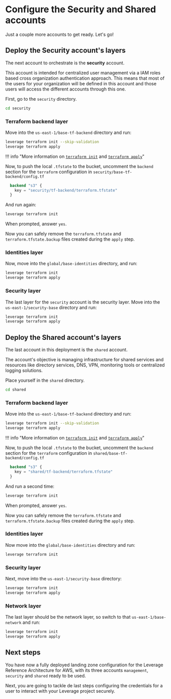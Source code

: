 # Configure the Security and Shared accounts
Just a couple more accounts to get ready. Let's go!

## Deploy the Security account's layers
The next account to orchestrate is the **security** account.

This account is intended for centralized user management via a IAM roles based cross organization authentication approach. This means that most of the users for your organization will be defined in this account and those users will access the different accounts through this one.

First, go to the `security` directory.
``` bash
cd security
```

### Terraform backend layer
Move into the `us-east-1/base-tf-backend` directory and run:
``` bash
leverage terraform init --skip-validation
leverage terraform apply
```
!!! info "More information on [`terraform init`](/user-guide/leverage-cli/reference/terraform#init) and [`terraform apply`](/user-guide/leverage-cli/reference/terraform#apply)"

Now, to push the local `.tfstate` to the bucket, uncomment the `backend` section for the `terraform` configuration in `security/base-tf-backend/config.tf`
``` terraform
  backend "s3" {
    key = "security/tf-backend/terraform.tfstate"
  }
```

And run again:
``` bash
leverage terraform init
```

When prompted, answer `yes`.

Now you can safely remove the `terraform.tfstate` and `terraform.tfstate.backup` files created during the `apply` step.

### Identities layer
Now, move into the `global/base-identities` directory, and run:
``` bash
leverage terraform init
leverage terraform apply
```

### Security layer
The last layer for the `security` account is the security layer. Move into the `us-east-1/security-base` directory and run:
``` bash
leverage terraform init
leverage terraform apply
```

## Deploy the Shared account's layers
The last account in this deployment is the `shared` account.

The account's objective is managing infrastructure for shared services and resources like directory services, DNS, VPN, monitoring tools or centralized logging solutions.

Place yourself in the `shared` directory.
``` bash
cd shared
```

### Terraform backend layer
Move into the `us-east-1/base-tf-backend` directory and run:
``` bash
leverage terraform init --skip-validation
leverage terraform apply
```
!!! info "More information on [`terraform init`](/user-guide/leverage-cli/reference/terraform#init) and [`terraform apply`](/user-guide/leverage-cli/reference/terraform#apply)"

Now, to push the local `.tfstate` to the bucket, uncomment the `backend` section for the `terraform` configuration in `shared/base-tf-backend/config.tf`
``` terraform
  backend "s3" {
    key = "shared/tf-backend/terraform.tfstate"
  }
```

And run a second time:
``` bash
leverage terraform init
```

When prompted, answer `yes`.

Now you can safely remove the `terraform.tfstate` and `terraform.tfstate.backup` files created during the `apply` step.

### Identities layer
Now move into the `global/base-identities` directory and run:
``` bash
leverage terraform init
```

### Security layer
Next, move into the `us-east-1/security-base` directory:
``` bash
leverage terraform init
leverage terraform apply
```

### Network layer
The last layer should be the network layer, so switch to that `us-east-1/base-network` and run:
``` bash
leverage terraform init
leverage terraform apply
```

## Next steps
You have now a fully deployed landing zone configuration for the Leverage Reference Architecture for AWS, with its three accounts `management`, `security` and `shared` ready to be used.

Next, you are going to tackle de last steps configuring the credentials for a user to interact with your Leverage project securely.

